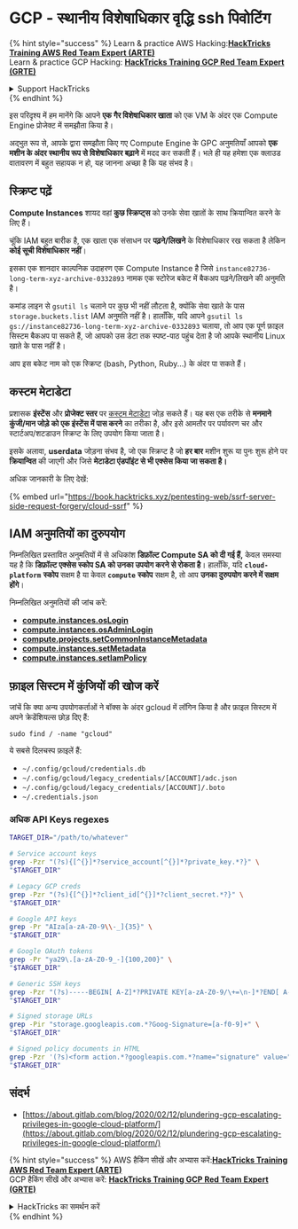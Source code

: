 # GCP - स्थानीय विशेषाधिकार वृद्धि ssh पिवोटिंग

{% hint style="success" %}
Learn & practice AWS Hacking:<img src="../../../.gitbook/assets/image (1) (1) (1).png" alt="" data-size="line">[**HackTricks Training AWS Red Team Expert (ARTE)**](https://training.hacktricks.xyz/courses/arte)<img src="../../../.gitbook/assets/image (1) (1) (1).png" alt="" data-size="line">\
Learn & practice GCP Hacking: <img src="../../../.gitbook/assets/image (2).png" alt="" data-size="line">[**HackTricks Training GCP Red Team Expert (GRTE)**<img src="../../../.gitbook/assets/image (2).png" alt="" data-size="line">](https://training.hacktricks.xyz/courses/grte)

<details>

<summary>Support HackTricks</summary>

* Check the [**subscription plans**](https://github.com/sponsors/carlospolop)!
* **Join the** 💬 [**Discord group**](https://discord.gg/hRep4RUj7f) or the [**telegram group**](https://t.me/peass) or **follow** us on **Twitter** 🐦 [**@hacktricks\_live**](https://twitter.com/hacktricks_live)**.**
* **Share hacking tricks by submitting PRs to the** [**HackTricks**](https://github.com/carlospolop/hacktricks) and [**HackTricks Cloud**](https://github.com/carlospolop/hacktricks-cloud) github repos.

</details>
{% endhint %}

इस परिदृश्य में हम मानेंगे कि आपने **एक गैर विशेषाधिकार खाता** को एक VM के अंदर एक Compute Engine प्रोजेक्ट में समझौता किया है।

अद्भुत रूप से, आपके द्वारा समझौता किए गए Compute Engine के GPC अनुमतियाँ आपको **एक मशीन के अंदर स्थानीय रूप से विशेषाधिकार बढ़ाने** में मदद कर सकती हैं। भले ही यह हमेशा एक क्लाउड वातावरण में बहुत सहायक न हो, यह जानना अच्छा है कि यह संभव है।

## स्क्रिप्ट पढ़ें <a href="#follow-the-scripts" id="follow-the-scripts"></a>

**Compute Instances** शायद वहां **कुछ स्क्रिप्ट्स** को उनके सेवा खातों के साथ क्रियान्वित करने के लिए हैं।

चूंकि IAM बहुत बारीक है, एक खाता एक संसाधन पर **पढ़ने/लिखने** के विशेषाधिकार रख सकता है लेकिन **कोई सूची विशेषाधिकार नहीं**।

इसका एक शानदार काल्पनिक उदाहरण एक Compute Instance है जिसे `instance82736-long-term-xyz-archive-0332893` नामक एक स्टोरेज बकेट में बैकअप पढ़ने/लिखने की अनुमति है।

कमांड लाइन से `gsutil ls` चलाने पर कुछ भी नहीं लौटता है, क्योंकि सेवा खाते के पास `storage.buckets.list` IAM अनुमति नहीं है। हालाँकि, यदि आपने `gsutil ls gs://instance82736-long-term-xyz-archive-0332893` चलाया, तो आप एक पूर्ण फ़ाइल सिस्टम बैकअप पा सकते हैं, जो आपको उस डेटा तक स्पष्ट-पाठ पहुंच देता है जो आपके स्थानीय Linux खाते के पास नहीं है।

आप इस बकेट नाम को एक स्क्रिप्ट (bash, Python, Ruby...) के अंदर पा सकते हैं।

## कस्टम मेटाडेटा

प्रशासक **इंस्टेंस** और **प्रोजेक्ट स्तर** पर [कस्टम मेटाडेटा](https://cloud.google.com/compute/docs/storing-retrieving-metadata#custom) जोड़ सकते हैं। यह बस एक तरीके से **मनमाने कुंजी/मान जोड़े को एक इंस्टेंस में पास करने** का तरीका है, और इसे आमतौर पर पर्यावरण चर और स्टार्टअप/शटडाउन स्क्रिप्ट के लिए उपयोग किया जाता है।

इसके अलावा, **userdata** जोड़ना संभव है, जो एक स्क्रिप्ट है जो **हर बार** मशीन शुरू या पुनः शुरू होने पर **क्रियान्वित** की जाएगी और जिसे **मेटाडेटा एंडपॉइंट से भी एक्सेस किया जा सकता है।**

अधिक जानकारी के लिए देखें:

{% embed url="https://book.hacktricks.xyz/pentesting-web/ssrf-server-side-request-forgery/cloud-ssrf" %}

## **IAM अनुमतियों का दुरुपयोग**

निम्नलिखित प्रस्तावित अनुमतियों में से अधिकांश **डिफ़ॉल्ट Compute SA को दी गई हैं,** केवल समस्या यह है कि **डिफ़ॉल्ट एक्सेस स्कोप SA को उनका उपयोग करने से रोकता है**। हालाँकि, यदि **`cloud-platform`** **स्कोप** सक्षम है या केवल **`compute`** **स्कोप** सक्षम है, तो आप **उनका दुरुपयोग करने में सक्षम होंगे**।

निम्नलिखित अनुमतियों की जांच करें:

* [**compute.instances.osLogin**](gcp-compute-privesc/#compute.instances.oslogin)
* [**compute.instances.osAdminLogin**](gcp-compute-privesc/#compute.instances.osadminlogin)
* [**compute.projects.setCommonInstanceMetadata**](gcp-compute-privesc/#compute.projects.setcommoninstancemetadata)
* [**compute.instances.setMetadata**](gcp-compute-privesc/#compute.instances.setmetadata)
* [**compute.instances.setIamPolicy**](gcp-compute-privesc/#compute.instances.setiampolicy)

## फ़ाइल सिस्टम में कुंजियों की खोज करें

जांचें कि क्या अन्य उपयोगकर्ताओं ने बॉक्स के अंदर gcloud में लॉगिन किया है और फ़ाइल सिस्टम में अपने क्रेडेंशियल्स छोड़ दिए हैं:
```
sudo find / -name "gcloud"
```
ये सबसे दिलचस्प फ़ाइलें हैं:

* `~/.config/gcloud/credentials.db`
* `~/.config/gcloud/legacy_credentials/[ACCOUNT]/adc.json`
* `~/.config/gcloud/legacy_credentials/[ACCOUNT]/.boto`
* `~/.credentials.json`

### अधिक API Keys regexes
```bash
TARGET_DIR="/path/to/whatever"

# Service account keys
grep -Pzr "(?s){[^{}]*?service_account[^{}]*?private_key.*?}" \
"$TARGET_DIR"

# Legacy GCP creds
grep -Pzr "(?s){[^{}]*?client_id[^{}]*?client_secret.*?}" \
"$TARGET_DIR"

# Google API keys
grep -Pr "AIza[a-zA-Z0-9\\-_]{35}" \
"$TARGET_DIR"

# Google OAuth tokens
grep -Pr "ya29\.[a-zA-Z0-9_-]{100,200}" \
"$TARGET_DIR"

# Generic SSH keys
grep -Pzr "(?s)-----BEGIN[ A-Z]*?PRIVATE KEY[a-zA-Z0-9/\+=\n-]*?END[ A-Z]*?PRIVATE KEY-----" \
"$TARGET_DIR"

# Signed storage URLs
grep -Pir "storage.googleapis.com.*?Goog-Signature=[a-f0-9]+" \
"$TARGET_DIR"

# Signed policy documents in HTML
grep -Pzr '(?s)<form action.*?googleapis.com.*?name="signature" value=".*?">' \
"$TARGET_DIR"
```
## संदर्भ

* [https://about.gitlab.com/blog/2020/02/12/plundering-gcp-escalating-privileges-in-google-cloud-platform/](https://about.gitlab.com/blog/2020/02/12/plundering-gcp-escalating-privileges-in-google-cloud-platform/)

{% hint style="success" %}
AWS हैकिंग सीखें और अभ्यास करें:<img src="../../../.gitbook/assets/image (1) (1) (1).png" alt="" data-size="line">[**HackTricks Training AWS Red Team Expert (ARTE)**](https://training.hacktricks.xyz/courses/arte)<img src="../../../.gitbook/assets/image (1) (1) (1).png" alt="" data-size="line">\
GCP हैकिंग सीखें और अभ्यास करें: <img src="../../../.gitbook/assets/image (2).png" alt="" data-size="line">[**HackTricks Training GCP Red Team Expert (GRTE)**<img src="../../../.gitbook/assets/image (2).png" alt="" data-size="line">](https://training.hacktricks.xyz/courses/grte)

<details>

<summary>HackTricks का समर्थन करें</summary>

* [**सदस्यता योजनाएँ**](https://github.com/sponsors/carlospolop) देखें!
* **हमारे** 💬 [**Discord समूह**](https://discord.gg/hRep4RUj7f) या [**telegram समूह**](https://t.me/peass) में शामिल हों या **Twitter** 🐦 पर हमें **फॉलो** करें [**@hacktricks\_live**](https://twitter.com/hacktricks_live)**.**
* **हैकिंग ट्रिक्स साझा करें और** [**HackTricks**](https://github.com/carlospolop/hacktricks) और [**HackTricks Cloud**](https://github.com/carlospolop/hacktricks-cloud) github रिपोजिटरी में PR सबमिट करें।

</details>
{% endhint %}
